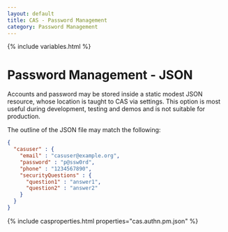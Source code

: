 ```yaml
---
layout: default
title: CAS - Password Management
category: Password Management
---
```


{% include variables.html %}

# Password Management - JSON

Accounts and password may be stored inside a static modest JSON resource, whose location is taught to CAS via settings.
This option is most useful during development, testing and demos and is not suitable for production.

The outline of the JSON file may match the following:

```json
{
  "casuser" : {
    "email" : "casuser@example.org",
    "password" : "p@ssw0rd",
    "phone" : "1234567890",
    "securityQuestions" : {
      "question1" : "answer1",
      "question2" : "answer2"
    }
  }
}
```

{% include casproperties.html properties="cas.authn.pm.json" %}
